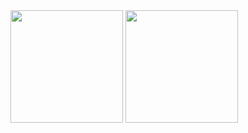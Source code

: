 <div>
  <img height="180em" src="https://github-readme-stats.vercel.app/api?username=Dou-D&show_icons=true&theme=radical" />
  <img height="180em" src="https://github-readme-stats.vercel.app/api/top-langs/?username=Dou-D&layout=compact" />
</div>
